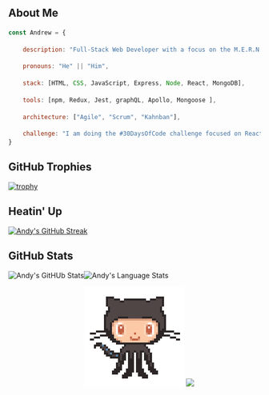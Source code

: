 ## About Me  

```javascript
const Andrew = {

    description: "Full-Stack Web Developer with a focus on the M.E.R.N. stack",

    pronouns: "He" || "Him",

    stack: [HTML, CSS, JavaScript, Express, Node, React, MongoDB],

    tools: [npm, Redux, Jest, graphQL, Apollo, Mongoose ],

    architecture: ["Agile", "Scrum", "Kahnban"],

    challenge: "I am doing the #30DaysOfCode challenge focused on React"
}
```
##  GitHub Trophies  

[![trophy](https://github-profile-trophy.vercel.app/?username=AndyLaBorde&theme=algolia&margin-w=10)](https://github.com/ryo-ma/github-profile-trophy)

## Heatin' Up  

[![Andy's GitHub Streak](https://streak-stats.demolab.com/?user=AndyLaBorde&theme=react)](https://git.io/streak-stats)

## GitHub Stats  
<div>
  <img alt="Andy's GitHUb Stats" height="170" align="left" src="https://github-readme-stats.vercel.app/api?username=AndyLaBorde&count_private=true&include_all_commits=true&theme=react" />

  <img alt="Andy's Language Stats" src="https://github-readme-stats.vercel.app/api/top-langs/?username=AndyLaBorde&theme=react" />
    <p>
        <img src="./images/octocat.gif">
        <img src="https://profile-counter.glitch.me/AndyLaBorde/count.svg" />
    </p>
</div>








<!--
**AndyLaBorde/AndyLaBorde** is a ✨ _special_ ✨ repository because its `README.md` (this file) appears on your GitHub profile.

Here are some ideas to get you started:

- 🔭 I’m currently working on ...
- 🌱 I’m currently learning React, GraphQL
- 👯 I’m looking to collaborate on future projects!
- 🤔 I’m looking for help with ...
- 💬 Ask me about ...
- 📫 How to reach me: ...
- 😄 Pronouns: ...
- ⚡ Fun fact: ...
-->
